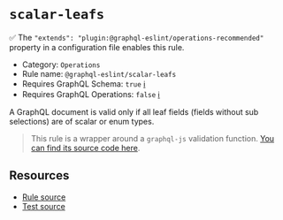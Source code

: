 # `scalar-leafs`

✅ The `"extends": "plugin:@graphql-eslint/operations-recommended"` property in a configuration file enables this rule.

- Category: `Operations`
- Rule name: `@graphql-eslint/scalar-leafs`
- Requires GraphQL Schema: `true` [ℹ️](../../README.md#extended-linting-rules-with-graphql-schema)
- Requires GraphQL Operations: `false` [ℹ️](../../README.md#extended-linting-rules-with-siblings-operations)

A GraphQL document is valid only if all leaf fields (fields without sub selections) are of scalar or enum types.

> This rule is a wrapper around a `graphql-js` validation function. [You can find its source code here](https://github.com/graphql/graphql-js/blob/main/src/validation/rules/ScalarLeafsRule.ts).

## Resources

- [Rule source](https://github.com/graphql/graphql-js/blob/main/src/validation/rules/ScalarLeafsRule.ts)
- [Test source](https://github.com/graphql/graphql-js/tree/main/src/validation/__tests__/ScalarLeafsRule-test.ts)
